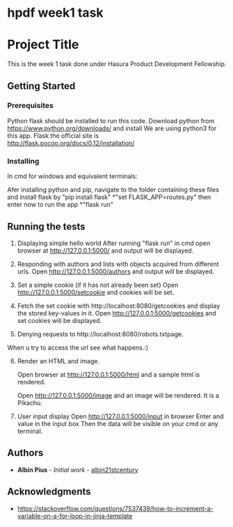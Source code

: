﻿# hpdf week1 task
# Project Title
This is the week 1 task done under Hasura Product Development Fellowship.

## Getting Started


### Prerequisites

Python flask should be installed to run this code.
Download python from https://www.python.org/downloads/ and install 
We are using python3 for this app.
Flask the official site is http://flask.pocoo.org/docs/0.12/installation/


### Installing

In cmd for windows and equivalent terminals:

Afer installing python and pip, navigate to the folder containing these files and install flask by "pip install flask"
*"set FLASK_APP=routes.py"
then enter
now to run the app
*"flask run"


## Running the tests

1) Displaying simple hello world 
  After running "flask run" in cmd open browser at http://127.0.0.1:5000/ and output will be displayed.


2) Responding with authors and lists with objects acquired from different urls.
   Open http://127.0.0.1:5000/authors and output will be displayed.

3) Set a simple cookie (if it has not already been set) 
   Open http://127.0.0.1:5000/setcookie and cookies will be set.
4) Fetch the set cookie with http://localhost:8080/getcookies​ and display
   the stored key-values in it.
   Open http://127.0.0.1:5000/getcookies and set cookies will be displayed.


5) Denying requests to  http://localhost:8080/robots.txt​ page. 

 When u try to access the url see what happens.:)

6) Render an HTML and image.

   Open browser at  http://127.0.0.1:5000/html and a sample html is rendered.

   Open http://127.0.0.1:5000/image and an image will be rendered. It is a Pikachu.

7) User input display
   Open http://127.0.0.1:5000/input in browser
   Enter and value in the input box
   Then the data will be visible on your cmd or any terminal.


## Authors

* **Albin Pius** - *Initial work* - [albin21stcentury](https://github.com/albin21stcentury)




## Acknowledgments

* https://stackoverflow.com/questions/7537439/how-to-increment-a-variable-on-a-for-loop-in-jinja-template

